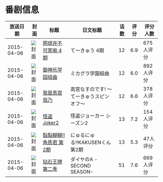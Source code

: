 # 番剧信息

|放送日期|封面|标题|日文标题|话数|评分|评分人数|
|---|---|---|---|---|---|---|
|2015-04-06|![封面](https://lain.bgm.tv/pic/cover/c/c2/39/91322_71Rx1.jpg)|[网球并不可笑嘛 4期](https://bangumi.tv/subject/91322)|てーきゅう 4期|12|6.9|675人评分|
|2015-04-06|![封面](https://lain.bgm.tv/pic/cover/c/54/8e/119886_SJVan.jpg)|[御神乐学园组曲](https://bangumi.tv/subject/119886)|ミカグラ学園組曲|12|6.0|892人评分|
|2015-04-06|![封面](https://lain.bgm.tv/pic/cover/c/bd/49/120042_1TTZ3.jpg)|[我是高宫茄乃](https://bangumi.tv/subject/120042)|高宮なすのです! 〜てーきゅうスピンオフ〜|12|6.6|378人评分|
|2015-04-06|![封面](https://lain.bgm.tv/pic/cover/c/f4/c4/122864_3G1ww.jpg)|[怪盗Joker2](https://bangumi.tv/subject/122864)|怪盗ジョーカー シーズン2|13|7.2|154人评分|
|2015-04-06|![封面](https://lain.bgm.tv/pic/cover/c/73/a2/127172_Dr6l5.jpg)|[黏黏糊糊!!角质君 第2期](https://bangumi.tv/subject/127172)|にゅるにゅる!!KAKUSENくん 第2期|13|5.3|47人评分|
|2015-04-06|![封面](https://lain.bgm.tv/pic/cover/c/1c/90/129844_NwzEg.jpg)|[钻石王牌 第二季](https://bangumi.tv/subject/129844)|ダイヤのA -SECOND SEASON-|51|7.6|669人评分|
